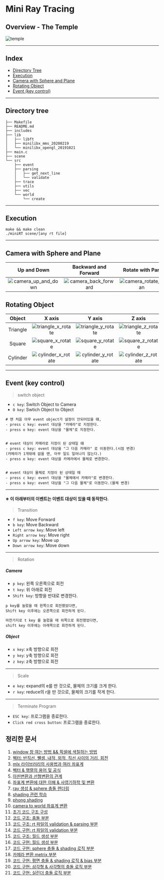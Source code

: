 # Mini Ray Tracing
## Overview - The Temple
![temple](https://user-images.githubusercontent.com/60311340/147248458-eb0099cf-8aa3-4bc8-a144-7e1a9d74d6fc.gif)

---
## Index
- [Directory Tree](#directory-tree)
- [Execution](#execution)
- [Camera with Sphere and Plane](#camera-with-sphere-and-plane)
- [Rotating Object](#rotating-object)
- [Event (key control)](#event-key-control)
---
## Directory tree
```shell
├── Makefile
├── README.md
├── includes
├── lib
│   ├── libft
│   ├── minilibx_mms_20200219
│   └── minilibx_opengl_20191021
├── main.c
├── scene
└── src
    ├── event
    ├── parsing
    │   ├── get_next_line
    │   └── validate
    ├── trace
    ├── utils
    ├── vec
    └── world
        └── create
```
---
## Execution
```shell
make && make clean
./miniRT scene/[any rt file]
```
---
## Camera with Sphere and Plane
|Up and Down|Backward and Forward|Rotate with Pan|Rotate with Tilt|Object Transition|Camera Switching|
:-------------------------:|:-------------------------:|:-------------------------:|:-------------------------:|:-------------------------:|:-------------------------:
|![camera_up_and_down](https://user-images.githubusercontent.com/60311340/147249009-92aec9c1-53de-4845-af74-ba9facb151cb.gif)|![camera_back_forward](https://user-images.githubusercontent.com/60311340/147249016-221ee5ae-6807-482f-a5eb-fa13c02ac82e.gif)|![camera_rotate_pan](https://user-images.githubusercontent.com/60311340/147249026-19db7408-8710-4e2b-85d9-a0d083e9424c.gif)|![camera_rotate_tilt](https://user-images.githubusercontent.com/60311340/147249031-7dfb391d-2cb3-49ec-925b-8e040d1dc26f.gif)|![object_transition](https://user-images.githubusercontent.com/60311340/147249041-8243c7ac-d4bf-4796-9163-ac37b645226b.gif)|![camera_switching](https://user-images.githubusercontent.com/60311340/147249048-91fa2cf4-dc0f-4773-af07-2eaebc114689.gif)|


## Rotating Object
|Object|X axis|Y axis|Z axis|
:-------------------------:|:-------------------------:|:-------------------------:|:-------------------------:
|Triangle|![triangle_x_rotate](https://user-images.githubusercontent.com/60311340/147248551-30e2a0e6-c342-494c-8844-e480893f929a.gif)|![triangle_y_rotate](https://user-images.githubusercontent.com/60311340/147248561-d4d83187-83e7-4acf-857b-07256e7ad28a.gif)|![triangle_z_rotate](https://user-images.githubusercontent.com/60311340/147248565-f6032ded-2dcc-4595-9c0d-c3e54dc05abd.gif)|
|Square|![square_x_rotate](https://user-images.githubusercontent.com/60311340/147248569-a4552d00-967a-4316-ab32-afb3236d185b.gif)|![square_y_rotate](https://user-images.githubusercontent.com/60311340/147248573-89758f0e-994f-405e-a0bb-ae436145b442.gif)|![square_z_rotate](https://user-images.githubusercontent.com/60311340/147248574-8f97ba88-3435-4ca2-8843-e13e4ce416ee.gif)|
|Cylinder|![cylinder_x_rotate](https://user-images.githubusercontent.com/60311340/147248581-682adc0b-6325-497a-8c78-d83a6f33c371.gif)|![cylinder_y_rotate](https://user-images.githubusercontent.com/60311340/147248582-bc355878-b8b9-4269-aca8-ae006e47531f.gif)|![cylinder_z_rotate](https://user-images.githubusercontent.com/60311340/147248585-e965b24e-8314-4723-a3c8-6c8ba942a372.gif)|

---
## Event (key control)

> switch object
- `c key`: Switch Object to Camera
- `O key`: Swtich Object to Object

```shell
# 맨 처음 아무 event object가 설정이 안되어있을 떄,
- press c key: event 대상을 "카메라"로 지정한다.
- press o key: event 대상을 "물체"로 지정한다.


# event 대상이 카메라로 지정이 된 상태일 떄
- press c key: event 대상을 "그 다음 카메라" 로 이동한다.(시점 변경)
(카메라가 1개밖에 없을 땐, 아무 일도 일어나지 않는다.)
- press o key: event 대상을 카메라에서 물체로 변경한다.


# event 대상이 물체로 지정이 된 상태일 때
- press c key: event 대상을 "물체에서 카메라"로 변경한다.
- press o key: event 대상을 "그 다음 물체"로 이동한다.(물체 변경)
```
---

#### ※ 이 아래부터의 이벤트는 이벤트 대상이 있을 때 동작한다.
> Transition
- `f key`: Move Forward
- `b key`: Move Backward
- `Left arrow key`: Move left
- `Right arrow key`: Move right
- `Up arrow key`: Move up
- `Down arrow key`: Move down
---

> Rotation
##### Camera
- `p key`: 왼쪽 오른쪽으로 회전
- `t key`: 위 아래로 회전
- `Shift key`: 방향을 반대로 변경한다.
```shell
p key를 눌렀을 때 왼쪽으로 회전했었다면, 
Shift key 이후에는 오른쪽으로 회전하게 된다.

마찬가지로 t key 를 눌렀을 때 위쪽으로 회전했었다면,
shift key 이후에는 아래쪽으로 회전하게 된다.
```
##### Object
- `x key`: x축 방향으로 회전
- `y key`: y축 방향으로 회전
- `z key`: z축 방향으로 회전
---

> Scale
- `e key`: expand의 e를 딴 것으로, 물체의 크기를 크게 한다.
- `r key`: reduce의 r을 딴 것으로, 물체의 크기를 작게 한다.
---

> Terminate Program
- `ESC key`: 프로그램을 종료한다.
- `Click red cross button`: 프로그램을 종료한다.
## 정리한 문서
1. [window 창 여는 방법 && 픽셀에 색칠하는 방법](../../../42Cursus/wiki/20210304%2528%25EB%25AA%25A9%2529)
2. [벡터: 반직선, 뺄셈, 내적, 외적, 직선 사이의 거리, 회전](../../../42Cursus/wiki/20210305%2528%25EA%25B8%2588%2529)
3. [mlx 라이브러리의 사용법과 여러 좌표계](../../../42Cursus/wiki/20210308%2528%25EC%259B%2594%2529)
4. [벡터 & 행렬의 용어 및 공식](../../../42Cursus/wiki/20210309%2528%25ED%2599%2594%2529)
5. [아핀변환과 선형변환의 관계](../../../42Cursus/wiki/20210310%2528%25EC%2588%2598%2529)
6. [좌표계 변환에 대한 이해 & 사영기하학 및 변환](../../../42Cursus/wiki/20210312%2528%25EA%25B8%2588%2529)
7. [ray 생성 & sphere 충돌 렌더링](../../../42Cursus/wiki/20210314%2528%25EC%259D%25BC%2529)
8. [shading 관련 학습](../../../42Cursus/wiki/202103015%2528%25EC%259B%2594%2529)
9. [phong shading](../../../42Cursus/wiki/20210316%2528%25ED%2599%2594%2529)
10. [camera to world 좌표계 변환](../../../42Cursus/wiki/20210304%2528%25EC%2588%2598%2529)
11. [초기 코드 구조 구성](../../../42Cursus/wiki/20210304%2528%25EB%25AA%25A9%2529)
12. [코드 구조: 충돌 부분](../../../42Cursus/wiki/20210304%2528%25EA%25B8%2588%2529)
13. [코드 구조: rt 파일의 validation & parsing 부분](../../../42Cursus/wiki/20210304%2528%25EC%259B%2594%2529)
14. [코드 구현: rt 파일의 validation 부분](../../../42Cursus/wiki/20210304%2528%25ED%2599%2594%2529)
15. [코드 구조: 월드 생성 부분](../../../42Cursus/wiki/20210304%2528%25EC%2588%2598%2529)
16. [코드 구현: 월드 생성 부분](../../../42Cursus/wiki/20210304%2528%25EB%25AA%25A9%2529)
17. [코드 구현: sphere 충돌 & shading 로직 부분](../../../42Cursus/wiki/20210304%2528%25EA%25B8%2588%2529)
18. [카메라 변환 metrix 부분](../../../42Cursus/wiki/20210304%2528%25EC%259B%2594%2529)
19. [코드 구현: 평면 충돌 & shading 로직 & bias 부분](../../../42Cursus/wiki/20210304%2528%25ED%2599%2594%2529)
20. [코드 구현: 삼각형 & 사각형의 충돌 로직 부분](../../../42Cursus/wiki/20210304%2528%25EC%2588%2598%2529)
21. [코드 구현: 실린더 충돌 로직 부분 ](../../../42Cursus/wiki/20210304%2528%25EA%25B8%2588%2529)
